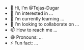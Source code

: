 - 👋 Hi, I’m @Tejas-Dugar
- 👀 I’m interested in ...
- 🌱 I’m currently learning ...
- 💞️ I’m looking to collaborate on ...
- 📫 How to reach me ...
- 😄 Pronouns: ...
- ⚡ Fun fact: ...

<!---
Tejas-Dugar/Tejas-Dugar is a ✨ special ✨ repository because its `README.md` (this file) appears on your GitHub profile.
You can click the Preview link to take a look at your changes.
--->
